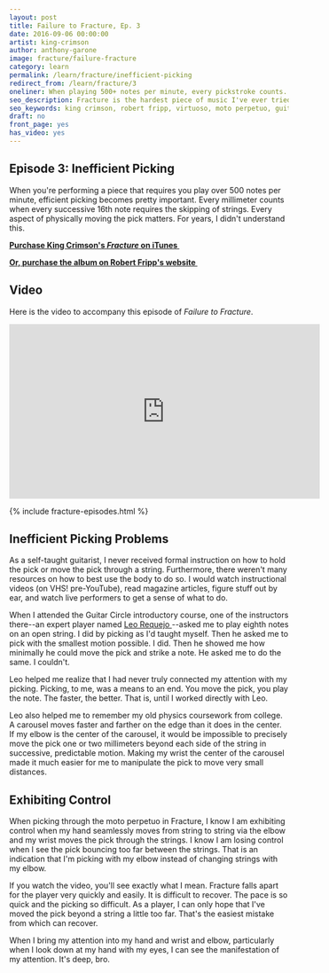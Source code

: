 ```yaml
---
layout: post
title: Failure to Fracture, Ep. 3
date: 2016-09-06 00:00:00
artist: king-crimson
author: anthony-garone
image: fracture/failure-fracture
category: learn
permalink: /learn/fracture/inefficient-picking
redirect_from: /learn/fracture/3
oneliner: When playing 500+ notes per minute, every pickstroke counts.
seo_description: Fracture is the hardest piece of music I've ever tried to learn. This episode focuses on inefficient picking.
seo_keywords: king crimson, robert fripp, virtuoso, moto perpetuo, guitar craft, guitar circle, starless and bible black, cross-picking
draft: no
front_page: yes
has_video: yes
---
```

## Episode 3: Inefficient Picking

When you're performing a piece that requires you play over 500 notes per minute, efficient picking becomes pretty important. Every millimeter counts when every successive 16th note requires the skipping of strings. Every aspect of physically moving the pick matters. For years, I didn't understand this.

**[Purchase King Crimson's *Fracture* on iTunes&nbsp;<i class="non-mwm fa fa-external-link-square"></i>](https://itunes.apple.com/us/album/fracture/id978457922?i=978458012)**

**[Or, purchase the album on Robert Fripp's website&nbsp;<i class="non-mwm fa fa-external-link-square"></i>](http://store.nexternal.com/dgm/starless-and-bible-black-c228.aspx)**

## Video

Here is the video to accompany this episode of *Failure to Fracture*.

<div class="video-wrapper"><iframe width="560" height="315" src="https://www.youtube.com/embed/xukN9mEh6ps" frameborder="0" allowfullscreen></iframe></div>

{% include fracture-episodes.html %}

## Inefficient Picking Problems

As a self-taught guitarist, I never received formal instruction on how to hold the pick or move the pick through a string. Furthermore, there weren't many resources on how to best use the body to do so. I would watch instructional videos (on VHS! pre-YouTube), read magazine articles, figure stuff out by ear, and watch live performers to get a sense of what to do.

When I attended the Guitar Circle introductory course, one of the instructors there--an expert player named [Leo Requejo&nbsp;<i class="non-mwm fa fa-external-link-square"></i>](https://twitter.com/leorebl)--asked me to play eighth notes on an open string. I did by picking as I'd taught myself. Then he asked me to pick with the smallest motion possible. I did. Then he showed me how minimally he could move the pick and strike a note. He asked me to do the same. I couldn't.

Leo helped me realize that I had never truly connected my attention with my picking. Picking, to me, was a means to an end. You move the pick, you play the note. The faster, the better. That is, until I worked directly with Leo.

Leo also helped me to remember my old physics coursework from college. A carousel moves faster and farther on the edge than it does in the center. If my elbow is the center of the carousel, it would be impossible to precisely move the pick one or two millimeters beyond each side of the string in successive, predictable motion. Making my wrist the center of the carousel made it much easier for me to manipulate the pick to move very small distances.

## Exhibiting Control

When picking through the moto perpetuo in Fracture, I know I am exhibiting control when my hand seamlessly moves from string to string via the elbow and my wrist moves the pick through the strings. I know I am losing control when I see the pick bouncing too far between the strings. That is an indication that I'm picking with my elbow instead of changing strings with my elbow.

If you watch the video, you'll see exactly what I mean. Fracture falls apart for the player very quickly and easily. It is difficult to recover. The pace is so quick and the picking so difficult. As a player, I can only hope that I've moved the pick beyond a string a little too far. That's the easiest mistake from which can recover.

When I bring my attention into my hand and wrist and elbow, particularly when I look down at my hand with my eyes, I can see the manifestation of my attention. It's deep, bro.
